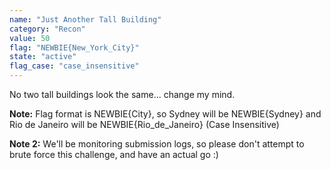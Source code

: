 ```yaml
---
name: "Just Another Tall Building"
category: "Recon"
value: 50
flag: "NEWBIE{New_York_City}"
state: "active"
flag_case: "case_insensitive"
---
```


No two tall buildings look the same... change my mind.

**Note:** Flag format is NEWBIE{City}, so Sydney will be NEWBIE{Sydney} and Rio de Janeiro will be NEWBIE{Rio_de_Janeiro} (Case Insensitive)

**Note 2:** We'll be monitoring submission logs, so please don't attempt to brute force this challenge, and have an actual go :)
